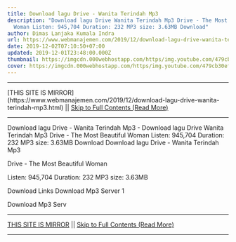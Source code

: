 ```yaml
---
title: Download lagu Drive - Wanita Terindah Mp3
description: "Download lagu Drive Wanita Terindah Mp3 Drive - The Most Beautiful
  Woman Listen: 945,704 Duration: 232 MP3 size: 3.63MB Download"
author: Dimas Lanjaka Kumala Indra
url: https://www.webmanajemen.com/2019/12/download-lagu-drive-wanita-terindah-mp3.html
date: 2019-12-02T07:10:50+07:00
updated: 2019-12-01T23:48:00.000Z
thumbnail: https://imgcdn.000webhostapp.com/https/img.youtube.com/479cb30ef1d7a9dfddb1fda7b673c5f0.jpeg
cover: https://imgcdn.000webhostapp.com/https/img.youtube.com/479cb30ef1d7a9dfddb1fda7b673c5f0.jpeg
---
```


<hr/> [THIS SITE IS MIRROR](https://www.webmanajemen.com/2019/12/download-lagu-drive-wanita-terindah-mp3.html) || <a href="https://www.webmanajemen.com/2019/12/download-lagu-drive-wanita-terindah-mp3.html" rel="follow" class="button" id="read-more">Skip to Full Contents (Read More)</a> <hr/> Download lagu Drive - Wanita Terindah Mp3 - Download lagu Drive Wanita Terindah Mp3 Drive - The Most Beautiful Woman Listen: 945,704 Duration: 232 MP3 size: 3.63MB Download Download lagu Drive - Wanita Terindah Mp3

  Drive - The Most Beautiful Woman 

  Listen: 945,704 
  Duration: 232 
  MP3 size: 3.63MB 

  Download Links 
  Download Mp3 Server 1 

  Download Mp3 Serv <hr/> [THIS SITE IS MIRROR](https://www.webmanajemen.com/2019/12/download-lagu-drive-wanita-terindah-mp3.html) || <a href="https://www.webmanajemen.com/2019/12/download-lagu-drive-wanita-terindah-mp3.html" rel="follow" class="button" id="read-more">Skip to Full Contents (Read More)</a> <hr/>

<script>
    if (location.host.includes('dimaslanjaka12')) {
      location.replace('https://www.webmanajemen.com/2019/12/download-lagu-drive-wanita-terindah-mp3.html');
    }
  </script>